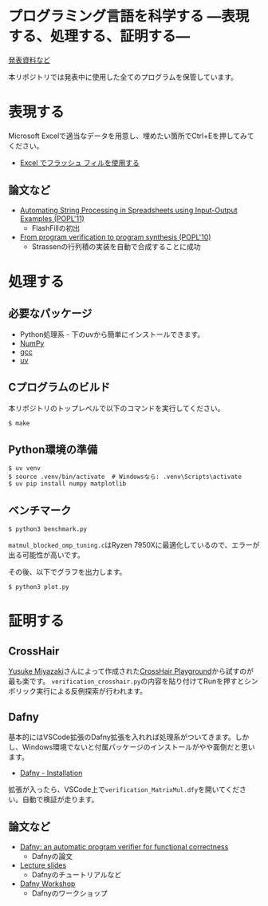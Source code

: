 # プログラミング言語を科学する —表現する、処理する、証明する— 
[発表資料など](https://prg.is.titech.ac.jp/ja/news/tanabe-presents-research-introduction-at-open-campus-2025/)

本リポジトリでは発表中に使用した全てのプログラムを保管しています。

# 表現する
Microsoft Excelで適当なデータを用意し、埋めたい箇所でCtrl+Eを押してみてください。
- [Excel でフラッシュ フィルを使用する](https://support.microsoft.com/ja-jp/office/excel-%E3%81%A7%E3%83%95%E3%83%A9%E3%83%83%E3%82%B7%E3%83%A5-%E3%83%95%E3%82%A3%E3%83%AB%E3%82%92%E4%BD%BF%E7%94%A8%E3%81%99%E3%82%8B-3f9bcf1e-db93-4890-94a0-1578341f73f7)

## 論文など
- [Automating String Processing in Spreadsheets using Input-Output Examples (POPL'11)](https://www.microsoft.com/en-us/research/publication/automating-string-processing-spreadsheets-using-input-output-examples/)
  - FlashFillの初出
- [From program verification to program synthesis (POPL'10)](https://dl.acm.org/doi/10.1145/1706299.1706337)
  - Strassenの行列積の実装を自動で合成することに成功

# 処理する
## 必要なパッケージ
- Python処理系 - 下のuvから簡単にインストールできます。
- [NumPy](https://numpy.org/ja/install/)
- [gcc](https://gcc.gnu.org/)
- [uv](https://docs.astral.sh/uv/guides/install-python/)

## Cプログラムのビルド
本リポジトリのトップレベルで以下のコマンドを実行してください。
```shell
$ make
```

## Python環境の準備
```shell
$ uv venv
$ source .venv/bin/activate  # Windowsなら: .venv\Scripts\activate
$ uv pip install numpy matplotlib
```

## ベンチマーク
```shell
$ python3 benchmark.py
```
`matmul_blocked_omp_tuning.c`はRyzen 7950Xに最適化しているので、エラーが出る可能性が高いです。

その後、以下でグラフを出力します。
```shell
$ python3 plot.py
```

# 証明する
## CrossHair
[Yusuke Miyazaki](https://www.ymyzk.com/)さんによって作成された[CrossHair Playground](https://crosshair-web.org/?crosshair=0.1&python=3.8)から試すのが最も楽です。
`verification_crosshair.py`の内容を貼り付けてRunを押すとシンボリック実行による反例探索が行われます。

## Dafny
基本的にはVSCode拡張のDafny拡張を入れれば処理系がついてきます。しかし、Windows環境でないと付属パッケージのインストールがやや面倒だと思います。
- [Dafny - Installation](https://dafny.org/latest/Installation)

拡張が入ったら、VSCode上で`verification_MatrixMul.dfy`を開いてください。自動で検証が走ります。

## 論文など
- [Dafny: an automatic program verifier for functional correctness](https://dl.acm.org/doi/10.5555/1939141.1939161?utm_source=chatgpt.com)
  - Dafnyの論文
- [Lecture slides](https://dafny.org/teaching-material/)
  - Dafnyのチュートリアルなど
- [Dafny Workshop](https://popl25.sigplan.org/series/dafny)
  - Dafnyのワークショップ
